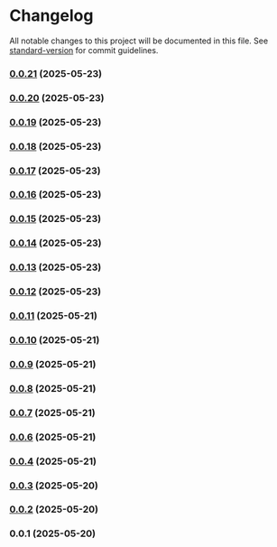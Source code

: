 # Changelog

All notable changes to this project will be documented in this file. See [standard-version](https://github.com/conventional-changelog/standard-version) for commit guidelines.

### [0.0.21](https://github.com/clintjansen/smartspai-chat/compare/v0.0.20...v0.0.21) (2025-05-23)

### [0.0.20](https://github.com/clintjansen/smartspai-chat/compare/v0.0.19...v0.0.20) (2025-05-23)

### [0.0.19](https://github.com/clintjansen/smartspai-chat/compare/v0.0.18...v0.0.19) (2025-05-23)

### [0.0.18](https://github.com/clintjansen/smartspai-chat/compare/v0.0.17...v0.0.18) (2025-05-23)

### [0.0.17](https://github.com/clintjansen/smartspai-chat/compare/v0.0.16...v0.0.17) (2025-05-23)

### [0.0.16](https://github.com/clintjansen/smartspai-chat/compare/v0.0.15...v0.0.16) (2025-05-23)

### [0.0.15](https://github.com/clintjansen/smartspai-chat/compare/v0.0.14...v0.0.15) (2025-05-23)

### [0.0.14](https://github.com/clintjansen/smartspai-chat/compare/v0.0.13...v0.0.14) (2025-05-23)

### [0.0.13](https://github.com/clintjansen/smartspai-chat/compare/v0.0.12...v0.0.13) (2025-05-23)

### [0.0.12](https://github.com/clintjansen/smartspai-chat/compare/v0.0.11...v0.0.12) (2025-05-23)

### [0.0.11](https://github.com/clintjansen/smartspai-chat/compare/v0.0.10...v0.0.11) (2025-05-21)

### [0.0.10](https://github.com/clintjansen/smartspai-chat/compare/v0.0.9...v0.0.10) (2025-05-21)

### [0.0.9](https://github.com/clintjansen/smartspai-chat/compare/v0.0.8...v0.0.9) (2025-05-21)

### [0.0.8](https://github.com/clintjansen/smartspai-chat/compare/v0.0.7...v0.0.8) (2025-05-21)

### [0.0.7](https://github.com/clintjansen/smartspai-chat/compare/v0.0.6...v0.0.7) (2025-05-21)

### [0.0.6](https://github.com/clintjansen/smartspai-chat/compare/v0.0.5...v0.0.6) (2025-05-21)

### [0.0.4](https://github.com/clintjansen/smartspai-chat/compare/v0.0.3...v0.0.4) (2025-05-21)

### [0.0.3](https://github.com/clintjansen/smartspai-chat/compare/v0.0.2...v0.0.3) (2025-05-20)

### [0.0.2](https://github.com/clintjansen/smartspai-chat/compare/v0.0.1...v0.0.2) (2025-05-20)

### 0.0.1 (2025-05-20)

